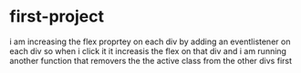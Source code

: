 ﻿# first-project
i am increasing the flex proprtey on each div by adding an eventlistener on each div so when i click it it increasis the flex on that div and i am running another function that removers the the active class from the other divs first
